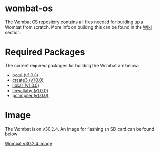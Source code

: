 # wombat-os
The Wombat OS repository contains all files needed for building up a Wombat from scratch. More info on building this can be found in the [Wiki](https://github.com/kipr/wombat-os/wiki) section.

# Required Packages
The current required packages for building the Wombat are below:
- [botui (v1.0.0)](https://github.com/kipr/botui/releases/tag/v1.0.0)
- [create3 (v1.0.0)](https://github.com/kipr/create3/releases/tag/v1.0.0)
- [libkar (v1.0.0)](https://github.com/kipr/libkar/releases/tag/v1.0.0)
- [libwallaby (v1.0.0)](https://github.com/kipr/libwallaby/releases/tag/v1.0.0)
- [pcompiler (v1.0.0)](https://github.com/kipr/pcompiler/releases/tag/v1.0.0)

# Image
The Wombat is on v30.2.4. An image for flashing an SD card can be found below:

[Wombat v30.2.4 Image](http://files.kipr.org/wombat/Wombat_v30.2.4.img)
